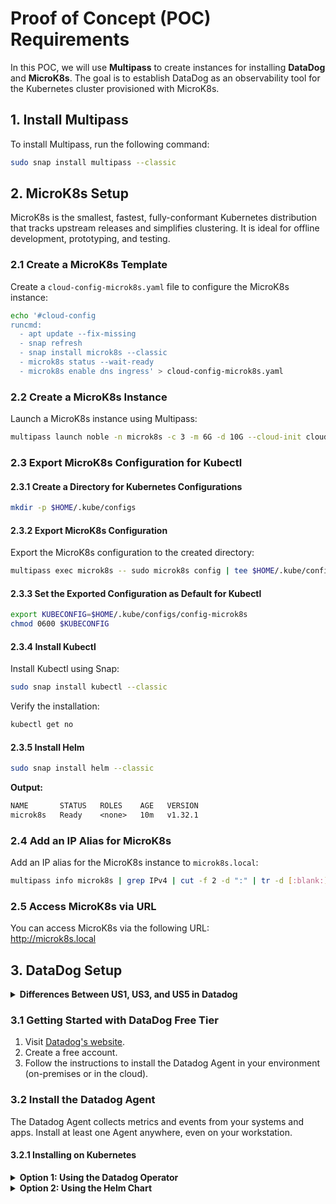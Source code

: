 # Proof of Concept (POC) Requirements

In this POC, we will use **Multipass** to create instances for installing **DataDog** and **MicroK8s**. The goal is to establish DataDog as an observability tool for the Kubernetes cluster provisioned with MicroK8s.

## 1. Install Multipass

To install Multipass, run the following command:

```bash
sudo snap install multipass --classic
```

## 2. MicroK8s Setup

MicroK8s is the smallest, fastest, fully-conformant Kubernetes distribution that tracks upstream releases and simplifies clustering. It is ideal for offline development, prototyping, and testing.

### 2.1 Create a MicroK8s Template

Create a `cloud-config-microk8s.yaml` file to configure the MicroK8s instance:

```bash
echo '#cloud-config
runcmd:
  - apt update --fix-missing
  - snap refresh
  - snap install microk8s --classic
  - microk8s status --wait-ready
  - microk8s enable dns ingress' > cloud-config-microk8s.yaml
```

### 2.2 Create a MicroK8s Instance

Launch a MicroK8s instance using Multipass:

```bash
multipass launch noble -n microk8s -c 3 -m 6G -d 10G --cloud-init cloud-config-microk8s.yaml
```

### 2.3 Export MicroK8s Configuration for Kubectl

#### 2.3.1 Create a Directory for Kubernetes Configurations

```bash
mkdir -p $HOME/.kube/configs
```

#### 2.3.2 Export MicroK8s Configuration

Export the MicroK8s configuration to the created directory:

```bash
multipass exec microk8s -- sudo microk8s config | tee $HOME/.kube/configs/config-microk8s
```

#### 2.3.3 Set the Exported Configuration as Default for Kubectl

```bash
export KUBECONFIG=$HOME/.kube/configs/config-microk8s
chmod 0600 $KUBECONFIG
```

#### 2.3.4 Install Kubectl

Install Kubectl using Snap:

```bash
sudo snap install kubectl --classic
```

Verify the installation:

```bash
kubectl get no
```

#### 2.3.5 Install Helm

```bash
sudo snap install helm --classic
```

**Output:**

```txt
NAME       STATUS   ROLES    AGE   VERSION
microk8s   Ready    <none>   10m   v1.32.1
```

### 2.4 Add an IP Alias for MicroK8s

Add an IP alias for the MicroK8s instance to `microk8s.local`:

```bash
multipass info microk8s | grep IPv4 | cut -f 2 -d ":" | tr -d [:blank:] | sed 's/$/     microk8s.local/' | sudo tee -a /etc/hosts
```

### 2.5 Access MicroK8s via URL

You can access MicroK8s via the following URL:  
<http://microk8s.local>

## 3. DataDog Setup

<details>
<summary><b>Differences Between US1, US3, and US5 in Datadog</b></summary>

In Datadog, **US1**, **US3**, and **US5** refer to different **regions (endpoints)** where data is processed and stored. These regions are designed to serve customers in specific geographic locations or to meet compliance requirements. Below are the main differences:

---

### **US1 (US Region - Default)**

- **Endpoint**: `https://datadoghq.com`
- **Description**: The primary and default Datadog region for customers in the United States.
- **Data Residency**: Data is stored and processed in the United States.
- **Use Case**: Ideal for customers who do not have specific data residency requirements outside the US.
- **Performance**: Best performance for users and applications located in the US.

---

### **US3 (US3 Region)**

- **Endpoint**: `https://us3.datadoghq.com`
- **Description**: A separate Datadog region, also located in the United States, but isolated from US1.
- **Data Residency**: Data is stored and processed in the United States, but in a different infrastructure than US1.
- **Use Case**: Designed for customers who need isolation from the primary US1 region, often for compliance, regulatory, or organizational reasons.
- **Performance**: Similar to US1 for users and applications in the US.

---

### **US5 (US5 Region)**

- **Endpoint**: `https://us5.datadoghq.com`
- **Description**: Another isolated Datadog region in the United States, distinct from US1 and US3.
- **Data Residency**: Data is stored and processed in the United States, but in a separate infrastructure.
- **Use Case**: Used by customers who require additional isolation or have specific compliance needs that cannot be met by US1 or US3.
- **Performance**: Comparable to US1 and US3 for users and applications in the US.

---

### Key Differences:

| Feature         | US1                    | US3                        | US5                        |
| --------------- | ---------------------- | -------------------------- | -------------------------- |
| **Endpoint**    | `datadoghq.com`        | `us3.datadoghq.com`        | `us5.datadoghq.com`        |
| **Location**    | US (Primary)           | US (Isolated)              | US (Isolated)              |
| **Use Case**    | Default US region      | Compliance/isolation needs | Additional isolation needs |
| **Performance** | Optimized for US users | Optimized for US users     | Optimized for US users     |

---

### How to Choose the Right Region:

- **US1**: Use this region if you do not have specific compliance or isolation requirements.
- **US3/US5**: Use these regions if you need isolated infrastructure to meet compliance, regulatory, or organizational requirements.

---

### Note:

- Data and configurations are **not shared** between these regions. If you switch regions, you will need to set up your Datadog environment (dashboards, monitors, etc.) separately.
- Ensure that data ingestion and API calls are directed to the correct endpoint for your chosen region.

[Getting Started with Datadog Sites](https://docs.datadoghq.com/getting_started/site/)

</details>

### 3.1 Getting Started with DataDog Free Tier

1. Visit [Datadog's website](https://www.datadoghq.com).
2. Create a free account.
3. Follow the instructions to install the Datadog Agent in your environment (on-premises or in the cloud).

### 3.2 Install the Datadog Agent

The Datadog Agent collects metrics and events from your systems and apps. Install at least one Agent anywhere, even on your workstation.

#### 3.2.1 Installing on Kubernetes

<details>
<summary><b>Option 1: Using the Datadog Operator</b></summary>

The Datadog Operator is a way to deploy the Datadog Agent on Kubernetes and OpenShift. It simplifies deployment and reduces the risk of misconfiguration.

##### 3.2.1.1 Install the Datadog Operator

Install the Datadog Operator in the current namespace:

```bash
helm repo add datadog https://helm.datadoghq.com
helm install datadog-operator datadog/datadog-operator
kubectl create secret generic datadog-secret --from-literal api-key="YOUR_API-KEY"
```

##### 3.2.1.2 Configure `datadog-agent.yaml`

To configure the Datadog Agent on AKS, Openshift, and TKG distributions refer to [Kubernetes distributions documentation](https://docs.datadoghq.com/containers/kubernetes/distributions/?tab=operator).

Configure the Datadog Agent for your Kubernetes distribution:

```bash
echo 'apiVersion: "datadoghq.com/v2alpha1"
kind: "DatadogAgent"
metadata:
  name: "datadog"
spec:
  global:
    clusterName: "microk8s"
    site: "us5.datadoghq.com"
    credentials:
      apiSecret:
        secretName: "datadog-secret"
        keyName: "api-key"
  features:
    apm:
      instrumentation:
        enabled: true
        libVersions:
          java: "1"
          dotnet: "3"
          python: "2"
          js: "5"
    logCollection:
      enabled: true
      containerCollectAll: true
    asm:
      threats:
        enabled: true
      sca:
        enabled: true
      iast:
        enabled: true
    cws:
      enabled: true
    usm:
      enabled: true
    npm:
      enabled: true' | tee datadog-agent.yaml
```

##### 3.2.1.3 Deploy the Datadog Agent

Apply the configuration:

```bash
kubectl apply -f datadog-agent.yaml
```

##### 3.2.1.4 Confirm Agent Installation

Query the pods to confirm the installation:

```bash
kubectl get pods -l app.kubernetes.io/component=agent
kubectl get pods -l app.kubernetes.io/managed-by=datadog-operator
```

</details>

<details>
<summary><b>Option 2: Using the Helm Chart</b></summary>

You can use the Datadog Helm chart to install the Datadog Agent across all nodes in your cluster via a DaemonSet.

##### 3.2.2.1 Add the Datadog Helm Repository

```bash
helm repo add datadog https://helm.datadoghq.com
helm repo update
kubectl create secret generic datadog-secret --from-literal api-key="YOUR_API-KEY"
```

##### 3.2.2.2 Configure `datadog-values.yaml`

To configure the Datadog Agent on AKS, Openshift, and TKG distributions refer to [Kubernetes distributions documentation](https://docs.datadoghq.com/containers/kubernetes/distributions/?tab=helm).

Configure the Datadog Agent for your Kubernetes distribution:

```bash
echo 'datadog:
  apiKeyExistingSecret: "datadog-secret"
  site: "us5.datadoghq.com"
  apm:
    instrumentation:
      enabled: true
      libVersions:
        java: "1"
        dotnet: "3"
        python: "2"
        js: "5"
  logs:
    enabled: true
    containerCollectAll: true
  asm:
    threats:
      enabled: true
    sca:
      enabled: true
    iast:
      enabled: true
  securityAgent:
    runtime:
      enabled: true
  serviceMonitoring:
    enabled: true
  networkMonitoring:
    enabled: true' | tee datadog-values.yaml
```

##### 3.2.2.3 Deploy the Datadog Agent

Install the Datadog Agent using Helm:

```bash
helm install datadog-agent -f datadog-values.yaml datadog/datadog
```

##### 3.2.2.4 Confirm Agent Installation

Query the pods to confirm the installation:

```bash
kubectl get pods -l app.kubernetes.io/component=agent
kubectl get pods -l app.kubernetes.io/managed-by=Helm
```

</details>
